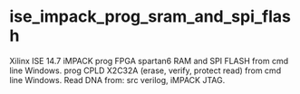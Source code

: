# ise_impack_prog_sram_and_spi_flash
Xilinx ISE 14.7 iMPACK 
prog FPGA spartan6 RAM and SPI FLASH from cmd line Windows.
prog CPLD X2C32A (erase, verify, protect read) from cmd line Windows.
Read DNA from: src verilog, iMPACK JTAG.
